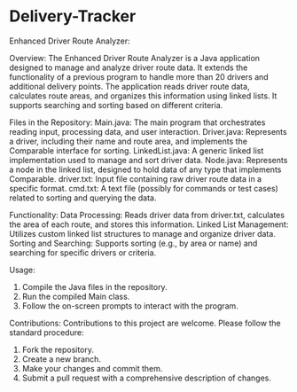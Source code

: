 # Delivery-Tracker

Enhanced Driver Route Analyzer:



  
Overview:
The Enhanced Driver Route Analyzer is a Java application designed to manage and analyze driver route data. It extends the functionality of a previous program to handle more than 20 drivers and additional delivery points. The application reads driver route data, calculates route areas, and organizes this information using linked lists. It supports searching and sorting based on different criteria.

Files in the Repository:
Main.java: The main program that orchestrates reading input, processing data, and user interaction.
Driver.java: Represents a driver, including their name and route area, and implements the Comparable interface for sorting.
LinkedList.java: A generic linked list implementation used to manage and sort driver data.
Node.java: Represents a node in the linked list, designed to hold data of any type that implements Comparable.
driver.txt: Input file containing raw driver route data in a specific format.
cmd.txt: A text file (possibly for commands or test cases) related to sorting and querying the data.

Functionality:
Data Processing: Reads driver data from driver.txt, calculates the area of each route, and stores this information.
Linked List Management: Utilizes custom linked list structures to manage and organize driver data.
Sorting and Searching: Supports sorting (e.g., by area or name) and searching for specific drivers or criteria.

Usage:
1. Compile the Java files in the repository.
2. Run the compiled Main class.
3. Follow the on-screen prompts to interact with the program.

Contributions:
Contributions to this project are welcome. Please follow the standard procedure:
1. Fork the repository.
2. Create a new branch.
3. Make your changes and commit them.
4. Submit a pull request with a comprehensive description of changes.


